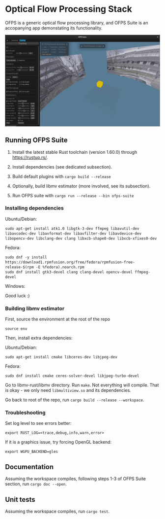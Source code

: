 # Optical Flow Processing Stack

OFPS is a generic optical flow processing library, and OFPS Suite is an accopanying app demonstating its functionality.

![](docs/report/panorama.jpg)

## Running OFPS Suite

1. Install the latest stable Rust toolchain (version 1.60.0) through https://rustup.rs/.

2. Install dependencies (see dedicated subsection).

3. Build default plugins with `cargo build --release`

4. Optionally, build libmv estimator (more involved, see its subsection).

5. Run OFPS suite with `cargo run --release --bin ofps-suite`

### Installing dependencies

Ubuntu/Debian:

```
sudo apt-get install atk1.0 libgtk-3-dev ffmpeg libavutil-dev libavcodec-dev libavformat-dev libavfilter-dev libavdevice-dev libopencv-dev libclang-dev clang libxcb-shape0-dev libxcb-xfixes0-dev
```

Fedora:

```
sudo dnf -y install https://download1.rpmfusion.org/free/fedora/rpmfusion-free-release-$(rpm -E %fedora).noarch.rpm
sudo dnf install gtk3-devel clang clang-devel opencv-devel ffmpeg-devel
```

Windows:

Good luck :)

### Building libmv estimator

First, source the environment at the root of the repo

```
source env
```

Then, install extra dependencies:

Ubuntu/Debian:

```
sudo apt-get install cmake libceres-dev libjpeg-dev
```

Fedora:

```
sudo dnf install cmake ceres-solver-devel libjpeg-turbo-devel
```

Go to libmv-rust/libmv directory. Run `make`. Not everything will compile. That is okay - we only need `libmultiview.so` and its dependencies.

Go back to root of the repo, run `cargo build --release --workspace`.

### Troubleshooting

Set log level to see errors better:

```
export RUST_LOG=<trace,debug,info,warn,error>
```

If it is a graphics issue, try forcing OpenGL backend:

```
export WGPU_BACKEND=gles
```

## Documentation

Assuming the workspace compiles, following steps 1-3 of OFPS Suite section, run `cargo doc --open`.

## Unit tests

Assuming the workspace compiles, run `cargo test`.
